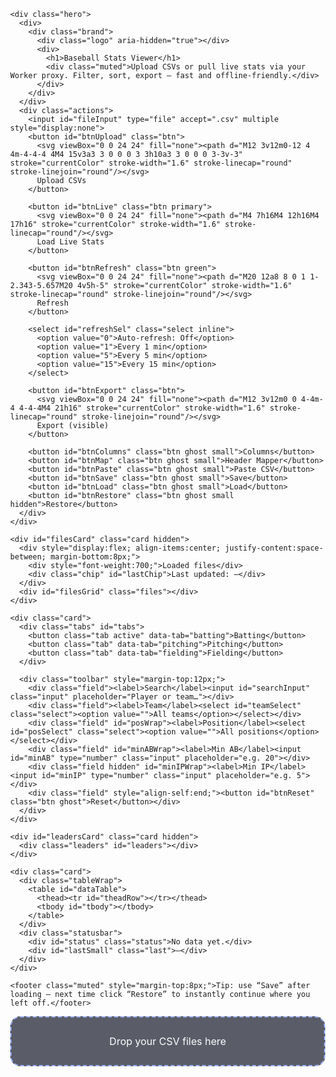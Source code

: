 <!doctype html>
<html lang="en">
<head>
<meta charset="utf-8">
<title>Baseball Stats Viewer — Live + CSV</title>
<meta name="viewport" content="width=device-width, initial-scale=1">
<meta name="color-scheme" content="dark light">
<style>
  /* ====== THEME ====== */
  :root {
    --bg: #0a0b10;
    --layer: rgba(18, 20, 28, .72);
    --layer-strong: rgba(18, 20, 28, .90);
    --border: rgba(255,255,255,.08);
    --text: #eef1f7;
    --muted: #a0a7b8;
    --brand: #7aa2ff;
    --brand-2: #63e6be;
    --focus: #9bb2ff;
    --row: #141827;
    --row-alt: #111423;
    --hover: rgba(255,255,255,.06);
    --shadow: 0 18px 40px rgba(0,0,0,.55), inset 0 1px 0 rgba(255,255,255,.02);
    --radius-xl: 20px; --radius-lg: 14px; --radius-sm: 10px;

    --bar-good: rgba(122,162,255,.28);
    --bar-bad: rgba(99,230,190,.28); /* inverted bars use same tint */
    --sticky-bg: linear-gradient(180deg, rgba(255,255,255,.06), rgba(255,255,255,.02));
  }
  @media (prefers-color-scheme: light) {
    :root {
      --bg: #f6f8fd; --layer: rgba(255,255,255,.88); --layer-strong:#fff;
      --border: rgba(0,0,0,.08); --text:#0f1222; --muted:#626b7e;
      --row:#ffffff; --row-alt:#f6f8fd; --hover: rgba(5,11,36,.06);
      --shadow: 0 18px 40px rgba(17,24,39,.08), inset 0 1px 0 rgba(255,255,255,.6);
      --bar-good: rgba(79,122,252,.2); --bar-bad: rgba(49,211,161,.2);
    }
  }

  /* ====== BASE ====== */
  html, body { height: 100%; }
  body {
    margin: 0;
    font: 14px/1.5 Inter, ui-sans-serif, system-ui, -apple-system, "Segoe UI", Roboto, Arial, sans-serif;
    color: var(--text);
    background:
      radial-gradient(1200px 800px at 90% -10%, #3a4ac633 0%, #0000 60%),
      radial-gradient(900px 600px at -10% 110%, #19b27b2a 0%, #0000 60%),
      var(--bg);
  }
  a { color: inherit; }

  .wrap { max-width: 1200px; margin: 0 auto; padding: 28px 18px 80px; }

  /* ====== HEADER ====== */
  .hero {
    position: relative;
    border-radius: var(--radius-xl);
    padding: 18px 16px;
    background:
      linear-gradient(180deg, rgba(255,255,255,.06), rgba(255,255,255,.02));
    border: 1px solid var(--border);
    box-shadow: var(--shadow);
    display:grid; grid-template-columns: 1fr auto; gap:16px; align-items:end;
    overflow: clip;
  }
  .hero:before {
    content:""; position:absolute; inset:-2px;
    border-radius: inherit;
    background: conic-gradient(from 230deg, #7aa2ff88, #63e6be66, #7aa2ff88);
    filter: blur(30px); opacity:.25; pointer-events:none;
  }
  .brand { display:flex; align-items:center; gap:10px; }
  .logo {
    width:36px; height:36px; border-radius:10px;
    background: linear-gradient(135deg, #7aa2ff, #63e6be);
    box-shadow: 0 10px 24px rgba(122,162,255,.35);
  }
  h1 { margin:0; font-size: 22px; letter-spacing:.2px; }
  .muted { color: var(--muted); font-size: 13px; margin-top:6px; }

  .actions { display:flex; gap:10px; align-items:center; flex-wrap:wrap; }
  .chip { font-size:12px; color:var(--muted); border:1px dashed var(--border); padding:6px 10px; border-radius:999px;}

  /* ====== CONTROLS ====== */
  .btn {
    cursor:pointer; border:1px solid var(--border); color:var(--text);
    padding:10px 14px; border-radius:12px; background:linear-gradient(180deg, rgba(255,255,255,.06), rgba(255,255,255,.02));
    box-shadow: var(--shadow); transition: transform .08s ease, background .2s ease, border-color .2s ease, opacity .2s;
    display:inline-flex; align-items:center; gap:10px;
  }
  .btn svg { width:16px; height:16px; opacity:.9; }
  .btn:hover { background:linear-gradient(180deg, rgba(255,255,255,.12), rgba(255,255,255,.02)); }
  .btn:active { transform: translateY(1px); }
  .btn.primary { border-color: transparent; background:linear-gradient(180deg, var(--brand), #4f7afc); color:#fff; }
  .btn.green { border-color: transparent; background:linear-gradient(180deg, var(--brand-2), #31d3a1); color:#0a0f12; }
  .btn.ghost { background:transparent; }
  .btn.small { padding:7px 10px; border-radius:10px; font-size:13px; }
  .select.inline { height: 38px; }

  /* ====== PANELS / CARDS ====== */
  .card {
    margin-top:14px; background: var(--layer); border: 1px solid var(--border);
    border-radius: var(--radius-xl); box-shadow: var(--shadow); padding: 14px; backdrop-filter: blur(8px);
  }

  /* ====== TABS ====== */
  .tabs { display:flex; gap:10px; align-items:center; }
  .tab {
    position:relative; border:1px solid var(--border); border-radius:999px; padding:8px 14px;
    background:linear-gradient(180deg, rgba(255,255,255,.04), rgba(255,255,255,.02)); cursor:pointer;
    transition: all .15s; font-weight:600; letter-spacing:.2px;
  }
  .tab:hover { transform: translateY(-1px); }
  .tab.active {
    background:linear-gradient(180deg, var(--brand), #4f7afc); color:#fff; border-color:transparent;
  }
  .tab.active:after {
    content:""; position:absolute; left:50%; transform:translateX(-50%); bottom:-7px;
    width: 60%; height:3px; border-radius:2px; background:linear-gradient(90deg, #63e6be, #7aa2ff);
  }

  /* ====== TOOLBAR ====== */
  .toolbar { display:grid; gap:12px; position: sticky; top:8px; z-index: 2; }
  @media (min-width: 980px) { .toolbar { grid-template-columns: 2fr 1fr 1fr 1fr 1fr auto; align-items:end; } }
  .field label { display:block; font-size:12px; color:var(--muted); margin-bottom:6px; }
  .input, .select {
    width:100%; border:1px solid var(--border); border-radius:12px; padding:10px 12px;
    background:linear-gradient(180deg, rgba(255,255,255,.05), rgba(255,255,255,.02)); color:var(--text);
    outline:none; transition:border-color .15s, box-shadow .15s;
  }
  .input:focus, .select:focus { border-color:var(--focus); box-shadow:0 0 0 3px color-mix(in oklab, var(--focus) 25%, transparent); }

  /* ====== FILE LIST ====== */
  .files { display:grid; gap:10px; grid-template-columns: repeat(auto-fit, minmax(280px, 1fr)); }
  .file { display:flex; justify-content:space-between; align-items:center; gap:10px; border:1px solid var(--border); border-radius:14px; padding:10px 12px; background:linear-gradient(180deg, rgba(255,255,255,.03), rgba(255,255,255,.01)); }
  .pill { font-size:11px; color:var(--muted); border:1px solid var(--border); border-radius:999px; padding:2px 8px; }

  /* ====== LEADERS ====== */
  .leaders { display:grid; gap:10px; grid-template-columns: repeat(auto-fit, minmax(220px, 1fr)); }
  .leader { border:1px solid var(--border); border-radius:14px; padding:12px; background:linear-gradient(180deg, rgba(255,255,255,.03), rgba(255,255,255,.01)); }
  .leader h4 { margin:0 0 8px 0; font-size:13px; color:var(--muted); letter-spacing:.2px; }
  .leader .row { display:flex; justify-content:space-between; gap:8px; padding:4px 0; }

  /* ====== TABLE ====== */
  .tableWrap { overflow:auto; border-radius:var(--radius-xl); }
  table { width:100%; border-collapse:collapse; font-size:13.5px; }
  thead th {
    position:sticky; top:0; z-index:2; text-align:left; font-weight:700; letter-spacing:.15px;
    background:linear-gradient(180deg, rgba(255,255,255,.06), rgba(255,255,255,.02)); backdrop-filter: blur(6px);
    border-bottom:1px solid var(--border);
  }
  th, td { padding:10px 12px; white-space:nowrap; }
  tbody tr { background:var(--row); transition: background .12s ease; }
  tbody tr:nth-child(even) { background:var(--row-alt); }
  tbody tr:hover td { background:var(--hover); }
  th.sortable { cursor:pointer; user-select:none; }

  /* Sticky last-name column */
  th.sticky, td.sticky {
    position: sticky; left: 0; z-index: 3;
    background: var(--sticky-bg);
    box-shadow: 2px 0 0 var(--border);
  }

  .statusbar { display:flex; align-items:center; justify-content:space-between; gap:10px; margin-top:10px; }
  .status { color:var(--muted); font-size:12px; }
  .last { color:var(--muted); font-size:12px; }

  /* ====== OVERLAYS ====== */
  .panel {
    position:fixed; right:22px; bottom:22px; width:460px; max-height:72vh; overflow:auto;
    background:var(--layer-strong); border:1px solid var(--border); border-radius:var(--radius-xl);
    padding:14px; box-shadow: var(--shadow); backdrop-filter: blur(10px);
  }
  .panel h3 { margin:0 0 8px 0; font-size:16px; }
  .map-row, .col-row { display:grid; grid-template-columns:1fr 1fr; gap:10px; align-items:center; margin-bottom:10px; }
  .raw { font-size:12px; color:var(--muted); overflow:hidden; text-overflow:ellipsis; white-space:nowrap; border:1px dashed var(--border); border-radius:var(--radius-sm); padding:8px 10px; background:rgba(0,0,0,.04); }
  .hidden { display:none !important; }

  /* Drag & Drop overlay */
  .drop { position:fixed; inset:0; display:none; align-items:center; justify-content:center; background:rgba(0,0,0,.35); backdrop-filter: blur(4px); z-index: 9999; }
  .drop.show { display:flex; }
  .drop .box { border:2px dashed #9bb2ff; color:#fff; padding:28px 36px; border-radius:16px; background:rgba(20,24,40,.7); font-size:16px; text-align:center; }

  /* Paste panel */
  .pasteArea { width:100%; min-height:180px; border:1px dashed var(--border); border-radius:12px; padding:10px; background:rgba(0,0,0,.05); color:var(--text); }

  /* ====== SHIMMER ====== */
  .shimmer td { position:relative; overflow:hidden; }
  .shimmer td:after {
    content:""; position:absolute; inset:0; background: linear-gradient(90deg, transparent, rgba(255,255,255,.06), transparent);
    animation: shimmer 1.2s infinite; transform: translateX(-100%);
  }
  @keyframes shimmer { 100% { transform: translateX(100%);} }
</style>
</head>
<body>
  <div class="wrap" id="page">

    <div class="hero">
      <div>
        <div class="brand">
          <div class="logo" aria-hidden="true"></div>
          <div>
            <h1>Baseball Stats Viewer</h1>
            <div class="muted">Upload CSVs or pull live stats via your Worker proxy. Filter, sort, export — fast and offline‑friendly.</div>
          </div>
        </div>
      </div>
      <div class="actions">
        <input id="fileInput" type="file" accept=".csv" multiple style="display:none">
        <button id="btnUpload" class="btn">
          <svg viewBox="0 0 24 24" fill="none"><path d="M12 3v12m0-12 4 4m-4-4-4 4M4 15v3a3 3 0 0 0 3 3h10a3 3 0 0 0 3-3v-3" stroke="currentColor" stroke-width="1.6" stroke-linecap="round" stroke-linejoin="round"/></svg>
          Upload CSVs
        </button>

        <button id="btnLive" class="btn primary">
          <svg viewBox="0 0 24 24" fill="none"><path d="M4 7h16M4 12h16M4 17h16" stroke="currentColor" stroke-width="1.6" stroke-linecap="round"/></svg>
          Load Live Stats
        </button>

        <button id="btnRefresh" class="btn green">
          <svg viewBox="0 0 24 24" fill="none"><path d="M20 12a8 8 0 1 1-2.343-5.657M20 4v5h-5" stroke="currentColor" stroke-width="1.6" stroke-linecap="round" stroke-linejoin="round"/></svg>
          Refresh
        </button>

        <select id="refreshSel" class="select inline">
          <option value="0">Auto‑refresh: Off</option>
          <option value="1">Every 1 min</option>
          <option value="5">Every 5 min</option>
          <option value="15">Every 15 min</option>
        </select>

        <button id="btnExport" class="btn">
          <svg viewBox="0 0 24 24" fill="none"><path d="M12 3v12m0 0 4-4m-4 4-4-4M4 21h16" stroke="currentColor" stroke-width="1.6" stroke-linecap="round" stroke-linejoin="round"/></svg>
          Export (visible)
        </button>

        <button id="btnColumns" class="btn ghost small">Columns</button>
        <button id="btnMap" class="btn ghost small">Header Mapper</button>
        <button id="btnPaste" class="btn ghost small">Paste CSV</button>
        <button id="btnSave" class="btn ghost small">Save</button>
        <button id="btnLoad" class="btn ghost small">Load</button>
        <button id="btnRestore" class="btn ghost small hidden">Restore</button>
      </div>
    </div>

    <div id="filesCard" class="card hidden">
      <div style="display:flex; align-items:center; justify-content:space-between; margin-bottom:8px;">
        <div style="font-weight:700;">Loaded files</div>
        <div class="chip" id="lastChip">Last updated: —</div>
      </div>
      <div id="filesGrid" class="files"></div>
    </div>

    <div class="card">
      <div class="tabs" id="tabs">
        <button class="tab active" data-tab="batting">Batting</button>
        <button class="tab" data-tab="pitching">Pitching</button>
        <button class="tab" data-tab="fielding">Fielding</button>
      </div>

      <div class="toolbar" style="margin-top:12px;">
        <div class="field"><label>Search</label><input id="searchInput" class="input" placeholder="Player or team…"></div>
        <div class="field"><label>Team</label><select id="teamSelect" class="select"><option value="">All teams</option></select></div>
        <div class="field" id="posWrap"><label>Position</label><select id="posSelect" class="select"><option value="">All positions</option></select></div>
        <div class="field" id="minABWrap"><label>Min AB</label><input id="minAB" type="number" class="input" placeholder="e.g. 20"></div>
        <div class="field hidden" id="minIPWrap"><label>Min IP</label><input id="minIP" type="number" class="input" placeholder="e.g. 5"></div>
        <div class="field" style="align-self:end;"><button id="btnReset" class="btn ghost">Reset</button></div>
      </div>
    </div>

    <div id="leadersCard" class="card hidden">
      <div class="leaders" id="leaders"></div>
    </div>

    <div class="card">
      <div class="tableWrap">
        <table id="dataTable">
          <thead><tr id="theadRow"></tr></thead>
          <tbody id="tbody"></tbody>
        </table>
      </div>
      <div class="statusbar">
        <div id="status" class="status">No data yet.</div>
        <div id="lastSmall" class="last">—</div>
      </div>
    </div>

    <footer class="muted" style="margin-top:8px;">Tip: use “Save” after loading — next time click “Restore” to instantly continue where you left off.</footer>
  </div>

  <!-- Header Mapper -->
  <div id="mapper" class="panel hidden">
    <h3>Header Mapper</h3>
    <div id="mapRows"></div>
    <div style="display:flex; gap:8px; justify-content:flex-end; margin-top:8px;">
      <button id="btnCloseMap" class="btn ghost small">Close</button>
      <button id="btnApplyMap" class="btn small">Apply</button>
    </div>
  </div>

  <!-- Column Chooser -->
  <div id="columnsPanel" class="panel hidden">
    <h3>Columns (toggle per tab)</h3>
    <div id="colRows"></div>
    <div style="display:flex; gap:8px; justify-content:flex-end; margin-top:8px;">
      <button id="btnCloseCols" class="btn ghost small">Close</button>
      <button id="btnApplyCols" class="btn small">Apply</button>
    </div>
  </div>

  <!-- Paste CSV Panel -->
  <div id="pastePanel" class="panel hidden">
    <h3>Paste CSV</h3>
    <div class="field"><label>Filename (just for display)</label><input id="pasteName" class="input" placeholder="e.g., Batting.csv"></div>
    <div class="field"><label>Stat type</label>
      <select id="pasteType" class="select">
        <option value="auto">Auto-detect</option>
        <option value="batting">Batting</option>
        <option value="pitching">Pitching</option>
        <option value="fielding">Fielding</option>
      </select>
    </div>
    <div class="field"><label>CSV text</label><textarea id="pasteArea" class="pasteArea" placeholder="Paste CSV here…"></textarea></div>
    <div style="display:flex; gap:8px; justify-content:flex-end; margin-top:8px;">
      <button id="btnClosePaste" class="btn ghost small">Close</button>
      <button id="btnAddPaste" class="btn small">Add</button>
    </div>
  </div>

  <!-- Drag & Drop Overlay -->
  <div id="drop" class="drop"><div class="box">Drop your CSV files here</div></div>

<script>
(function(){
  /* =============== STATE =============== */
  const state = {
    files: [],                // {id, name, type, overrideType, headers, rows, rawHeaders}
    tab: 'batting',
    q: '', team: '', pos: '', minAB: '', minIP: '',
    sortKey: '', sortDir: 'desc',
    manualMap: new Map(),     // rawHeader -> canonical target
    lastLoaded: null,
    hiddenColumns: { batting: new Set(), pitching: new Set(), fielding: new Set() },
    loading: false,
    autoTimer: null
  };

  /* =============== HELPERS =============== */
  const $ = s => document.querySelector(s);
  const genId = ()=> 'f_' + Math.random().toString(36).slice(2);
  const stripNBSP = s => (s||'').replace(/\u00a0/g,' ').replace(/\u200b/g,'');
  const baseClean = h => stripNBSP(h).replace(/\s+/g,' ').trim();
  const nowPretty = () => new Date().toLocaleString();

  // Canonical columns
  const CAN = {
    batting:['First','Last','Team','G','PA','AB','R','H','2B','3B','HR','RBI','BB','SO','HBP','SB','CS','AVG','OBP','SLG','OPS','TB','SF','SH','GDP'],
    pitching:['First','Last','Team','G','GS','IP','H','R','ER','BB','SO','HR','W','L','SV','ERA','WHIP','HBP','BF'],
    fielding:['First','Last','Team','Pos','G','GS','Inn','PO','A','E','DP','TC','Fld%','PB']
  };

  // Column groups for leaders and bars
  const METRICS = {
    batting: [
      { key: 'AVG', label:'AVG', desc:false, bar:true },
      { key: 'OPS', label:'OPS', desc:false, bar:true },
      { key: 'HR',  label:'HR',  desc:true,  bar:false },
      { key: 'RBI', label:'RBI', desc:true,  bar:false },
    ],
    pitching: [
      { key: 'ERA',  label:'ERA',  desc:false, bar:true, invert:true }, // lower better
      { key: 'WHIP', label:'WHIP', desc:false, bar:true, invert:true }, // lower better
      { key: 'SO',   label:'SO',   desc:true,  bar:false },
      { key: 'SV',   label:'SV',   desc:true,  bar:false },
    ],
    fielding: [
      { key: 'Fld%', label:'Fld%', desc:false, bar:false },
      { key: 'PO',   label:'PO',   desc:true,  bar:false },
      { key: 'A',    label:'A',    desc:true,  bar:false },
      { key: 'E',    label:'E',    desc:false, bar:false }, // fewer errors is better
    ]
  };

  const ALIAS = new Map(); const A = (from,to)=>ALIAS.set(normKey(from),to);
  function normKey(s){
    return stripNBSP(String(s||''))
      .toLowerCase().replace(/\(.*?\)/g,'')
      .replace(/\bpercentage\b/g,'').replace(/\brate\b/g,'')
      .replace(/\bon base\b/g,'onbase').replace(/\bplus\b/g,'+')
      .replace(/[^a-z0-9+%]/g,'').replace(/\+/, 'plus');
  }
  // Shared
  A('player','Player'); A('playername','Player'); A('name','Player'); A('team','Team'); A('teamname','Team');
  // Batting
  ['g','games','gamesplayed'].forEach(x=>A(x,'G'));
  A('pa','PA'); A('plateappearances','PA');
  ['ab','atbats','atbat','at b'].forEach(x=>A(x,'AB'));
  A('r','R'); A('runs','R'); A('h','H'); A('hits','H');
  A('2b','2B'); A('doubles','2B'); A('3b','3B'); A('triples','3B');
  A('hr','HR'); A('homeruns','HR');
  A('rbi','RBI'); A('runsbattedin','RBI');
  A('bb','BB'); A('walks','BB'); A('basesonballs','BB'); A('baseonballs','BB');
  A('so','SO'); A('strikeouts','SO'); A('k','SO');
  A('hbp','HBP'); A('hitbypitch','HBP');
  A('sb','SB'); A('stolenbases','SB'); A('cs','CS'); A('caughtstealing','CS');
  A('avg','AVG'); A('battingaverage','AVG');
  A('obp','OBP'); A('onbase','OBP'); A('onbasepercentage','OBP');
  A('slg','SLG'); A('slugging','SLG'); A('sluggingpercentage','SLG');
  A('ops','OPS'); A('onbaseplusslugging','OPS'); A('onbase+slugging','OPS');
  A('tb','TB'); A('totalbases','TB'); A('sf','SF'); A('sacrificefly','SF'); A('sh','SH'); A('sacrificehit','SH');
  A('gdp','GDP'); A('gidp','GDP'); A('groundintodoubleplay','GDP');
  // Pitching
  A('gs','GS'); A('gamesstarted','GS'); A('ip','IP'); A('inningspitched','IP');
  ['h_pitching','hitsallowed','ha','h'].forEach(x=>A(x,'H'));
  ['r_pitching','runsallowed','ra','r'].forEach(x=>A(x,'R'));
  A('er','ER'); A('earnedruns','ER');
  ['bb_pitching','walksallowed','bb'].forEach(x=>A(x,'BB'));
  ['so_pitching','strikeouts_p','so','k_pitching'].forEach(x=>A(x,'SO'));
  ['hr_pitching','homerunsallowed','hr'].forEach(x=>A(x,'HR'));
  A('w','W'); A('wins','W'); A('l','L'); A('losses','L'); A('sv','SV'); A('saves','SV');
  A('era','ERA'); A('whip','WHIP'); A('bf','BF'); A('battersfaced','BF');
  A('hbp_pitching','HBP'); A('hitbypitch_p','HBP');
  // Fielding
  A('pos','Pos'); A('position','Pos'); A('inn','Inn'); A('innings','Inn'); A('inningsplayed','Inn');
  A('po','PO'); A('putouts','PO'); A('a','A'); A('assists','A'); A('e','E'); A('errors','E');
  A('dp','DP'); A('doubleplays','DP'); A('tc','TC'); A('totalchances','TC');
  A('fld%','Fld%'); A('fielding%','Fld%'); A('fpct','Fld%'); A('fieldingpercentage','Fld%');
  A('pb','PB'); A('passedballs','PB');

  // Split player name into components
  function splitPlayerName(raw) {
    const s = String(raw || '');
    let last = (s.match(/<span[^>]*class=["']lastname["'][^>]*>([^<]*)<\/span>/i) || [,''])[1].trim();
    let first = (s.match(/<span[^>]*class=["']firstname["'][^>]*>([^<]*)<\/span>/i) || [,''])[1].trim();
    if (!last && !first) {
      const noTags = s.replace(/<br\s*\/?>/gi, ' ').replace(/<[^>]+>/g, '').trim();
      if (noTags) {
        if (/,/.test(noTags)) {
          const parts = noTags.split(',');
          last = parts[0].trim();
          first = parts[1] ? parts[1].trim() : '';
        } else {
          const parts = noTags.split(/\s+/);
          if (parts.length > 1) {
            first = parts[0];
            last = parts.slice(1).join(' ');
          } else {
            last = parts[0];
          }
        }
      }
    }
    const full = [first, last].filter(Boolean).join(' ').trim();
    return { first, last, full };
  }

  // Clean API HTML name into "First Last"
  function cleanPlayerName(raw) {
    return splitPlayerName(raw).full;
  }

  function canonicalizeHeader(raw){
    const cleaned = baseClean(raw);
    const manual = state.manualMap.get(cleaned);
    if (manual) return manual;
    const k = normKey(cleaned);
    return ALIAS.get(k) || cleaned;
  }

  // CSV parsing
  function parseCSV(text){
    const out=[]; let row=[]; let f=''; let i=0; let q=false;
    while(i<text.length){
      const c=text[i];
      if(q){
        if(c==='\"'){ if(text[i+1]==='\"'){ f+='\"'; i+=2; continue; } q=false; i++; continue; }
        f+=c; i++; continue;
      } else {
        if(c==='\"'){ q=true; i++; continue; }
        if(c===','){ row.push(f); f=''; i++; continue; }
        if(c==='\n'){ row.push(f); out.push(row); row=[]; f=''; i++; continue; }
        if(c==='\r'){ if(text[i+1]==='\n'){ i++; } row.push(f); out.push(row); row=[]; f=''; i++; continue; }
        f+=c; i++; continue;
      }
    }
    row.push(f); out.push(row);
    while(out.length && out[out.length-1].every(x=>x==='')) out.pop();
    return out;
  }

  const toNum = v => { const n = Number(String(v).replace(/,/g,'').trim()); return isNaN(n)?0:n; };
  const toNumber = (v, h) => {
    if (v===null || v===undefined) return NaN;
    if (typeof v==='number') return v;
    let s = String(v).trim();
    const hasPercent = s.includes('%');
    s = s.replace(/%/g,'').trim();
    if (s.includes(',') && !s.includes('.')) {
      s = s.replace(/,/g,'.');
    } else {
      s = s.replace(/,/g,'');
    }
    if (!s) return NaN;
    let n = Number(s);
    if (isNaN(n)) return NaN;
    if (hasPercent) n = n/100;
    if (h && ['AVG','OBP','SLG','OPS','Fld%'].includes(h) && n >= 2) n = n/1000;
    return n;
  };

  function addNameParts(headers, data){
    if (!headers.includes('Player')) return headers;
    data.forEach(r => {
      const parts = splitPlayerName(r.Player);
      r.First = parts.first;
      r.Last = parts.last;
      r.Player = parts.full;
    });
    const idx = headers.indexOf('Player');
    if (idx === -1) return headers;
    headers.splice(idx, 1, 'First', 'Last');
    return headers;
  }

  function addDerivedPA(headers, data){
    if (headers.includes('PA')) return headers;
    const needed = ['AB','BB','HBP','SF','SH'];
    if (!needed.some(h => headers.includes(h))) return headers;
    data.forEach(r => r.PA = toNum(r.AB) + toNum(r.BB) + toNum(r.HBP) + toNum(r.SF) + toNum(r.SH));
    return headers.concat('PA');
  }

  function parseCsvBlob(name, blob, done, fail){
    const fr = new FileReader();
    fr.onerror = () => fail && fail('Read error');
    fr.onload = () => {
      const text = fr.result || '';
      const rows = parseCSV(text);
      if (!rows.length){ done({headers:[], data:[], rawHeaders:[]}); return; }
      const rawHeaders = rows[0].map(baseClean);
      const mappedHeaders = rawHeaders.map(canonicalizeHeader);
      const data = rows.slice(1).filter(r => r.some(x=>String(x).trim()!=='')).map(r=>{
        const o={}; mappedHeaders.forEach((h,idx)=>{ o[h] = r[idx]!==undefined ? r[idx] : ''; }); return o;
      });
      const withNames = addNameParts(mappedHeaders, data);
      const finalHeaders = addDerivedPA(withNames, data);
      const type = guessType(finalHeaders);
      const fileObj = { id:genId(), name, type, overrideType:type, headers:finalHeaders, rows:data, rawHeaders };
      done(fileObj);
    };
    fr.readAsText(blob);
  }

  function guessType(headers){
    const hs = headers.map(h=>h.toLowerCase());
    const any = arr => arr.some(a=>hs.includes(a.toLowerCase()));
    if (any(['ab','h','avg','obp','slg','ops','pa'])) return 'batting';
    if (any(['ip','era','whip','so','bb','sv'])) return 'pitching';
    if (any(['po','a','e','tc','fld%','dp'])) return 'fielding';
    return 'unknown';
  }

  function mergedByType(){
    const out = {batting:[], pitching:[], fielding:[]};
    for(const f of state.files){
      const t=f.overrideType;
      if (t==='batting'||t==='pitching'||t==='fielding') out[t]=out[t].concat(f.rows);
    }
    return out;
  }

  function setLast(ts){
    state.lastLoaded = ts || new Date();
    const txt = 'Last updated: ' + nowPretty();
    $('#lastChip').textContent = txt;
    $('#lastSmall').textContent = txt;
  }

  // Percentile scales per metric on filtered rows
  function buildScales(rows){
    const keys = ['AVG','OPS','ERA','WHIP'];
    const out = {};
    keys.forEach(k=>{
      const vals = rows.map(r => toNumber(r[k], k)).filter(v => !isNaN(v));
      if (!vals.length) return;
      const min = Math.min(...vals), max = Math.max(...vals);
      out[k] = { min, max };
    });
    return out;
  }

  function formatValue(h, v){
    if (v===undefined || v===null || v==='') return '';
    const num = toNumber(v, h);
    const three = n => (isNaN(n) ? String(v) : n.toFixed(3));
    const two = n => (isNaN(n) ? String(v) : n.toFixed(2));
    if (h==='ERA' || h==='WHIP') return two(num);
    if (['AVG','OBP','SLG','OPS','Fld%'].includes(h)) return three(num);
    return String(v);
  }

  // Leaders render block
  function renderLeaders(filtered){
    const card = $('#leadersCard');
    const cont = $('#leaders');
    const metrics = METRICS[state.tab] || [];
    if (!filtered.length || !metrics.length){ card.classList.add('hidden'); cont.innerHTML=''; return; }
    card.classList.remove('hidden');

    // Build leaders per metric
    const blocks = metrics.map(m=>{
      const key = m.key;
      const arr = filtered
        .map(r => ({ name: cleanPlayerName(r.Player), team: r.Team, val: toNumber(r[key], key) }))
        .filter(x => !isNaN(x.val) && x.name)
        .sort((a,b) => m.desc ? (b.val - a.val) : (a.val - b.val)); // sort direction
      if (!arr.length) return '';
      const top = m.invert ? arr.slice(0,3) // for ERA/WHIP we sorted ascending; top few are best
                  : (m.desc ? arr.slice(0,3) : arr.slice(-3).reverse());
      const rows = top.map(x => `
        <div class="row">
          <div style="min-width:0; overflow:hidden; text-overflow:ellipsis;">${x.name} <span class="muted">(${x.team||''})</span></div>
          <div><strong>${formatValue(key, x.val)}</strong></div>
        </div>`).join('');
      return `<div class="leader"><h4>${m.label} leaders</h4>${rows}</div>`;
    }).join('');
    cont.innerHTML = blocks;
  }

  // Visible headers with hidden set applied
  function visibleHeaders(allHeaders){
    const hidden = state.hiddenColumns[state.tab] || new Set();
    return allHeaders.filter(h => !hidden.has(h));
  }

  // Persist hidden columns in localStorage
  function saveHidden(){
    const obj = {};
    Object.keys(state.hiddenColumns).forEach(tab=>{
      obj[tab] = Array.from(state.hiddenColumns[tab]);
    });
    try { localStorage.setItem('bsv_hidden_v1', JSON.stringify(obj)); } catch(e){}
  }
  function loadHidden(){
    try {
      const txt = localStorage.getItem('bsv_hidden_v1'); if (!txt) return;
      const obj = JSON.parse(txt);
      ['batting','pitching','fielding'].forEach(tab=>{
        state.hiddenColumns[tab] = new Set(obj[tab] || []);
      });
    } catch(e){}
  }

  /* =============== UI ELEMENTS =============== */
  const fileInput = $('#fileInput');
  const btnUpload = $('#btnUpload');
  const btnExport = $('#btnExport');
  const btnMap = $('#btnMap');
  const mapper = $('#mapper');
  const mapRows = $('#mapRows');
  const btnCloseMap = $('#btnCloseMap');
  const btnApplyMap = $('#btnApplyMap');

  const btnColumns = $('#btnColumns');
  const columnsPanel = $('#columnsPanel');
  const colRows = $('#colRows');
  const btnCloseCols = $('#btnCloseCols');
  const btnApplyCols = $('#btnApplyCols');

  const btnPaste = $('#btnPaste');
  const pastePanel = $('#pastePanel');
  const pasteArea = $('#pasteArea');
  const pasteName = $('#pasteName');
  const pasteType = $('#pasteType');
  const btnClosePaste = $('#btnClosePaste');
  const btnAddPaste = $('#btnAddPaste');

  const btnSave = $('#btnSave');
  const btnLoad = $('#btnLoad');
  const btnRestore = $('#btnRestore');

  const btnLive = $('#btnLive');
  const btnRefresh = $('#btnRefresh');
  const refreshSel = $('#refreshSel');

  const filesCard = $('#filesCard');
  const filesGrid = $('#filesGrid');

  const searchInput = $('#searchInput');
  const teamSelect = $('#teamSelect');
  const posWrap = $('#posWrap');
  const posSelect = $('#posSelect');
  const minABWrap = $('#minABWrap');
  const minAB = $('#minAB');
  const minIPWrap = $('#minIPWrap');
  const minIP = $('#minIP');

  const theadRow = $('#theadRow');
  const tbody = $('#tbody');
  const status = $('#status');

  const drop = $('#drop');
  const page = $('#page');

  /* =============== RENDERERS =============== */
  function renderFiles(){
    filesGrid.innerHTML='';
    filesCard.classList.toggle('hidden', state.files.length===0);
    state.files.forEach(f=>{
      const el = document.createElement('div');
      el.className='file';
      el.innerHTML = `
        <div style="min-width:0;">
          <div style="font-size:13px; font-weight:700; white-space:nowrap; overflow:hidden; text-overflow:ellipsis;" title="${f.name}">${f.name}</div>
          <div style="display:flex; gap:6px; margin-top:6px;">
            <span class="pill">${f.rows.length} rows</span>
            <span class="pill">Type: ${f.overrideType[0].toUpperCase()+f.overrideType.slice(1)}</span>
          </div>
        </div>
        <div style="display:flex; gap:8px; align-items:center;">
          <select data-act="override" data-id="${f.id}" class="select">
            <option value="batting" ${f.overrideType==='batting'?'selected':''}>Batting</option>
            <option value="pitching" ${f.overrideType==='pitching'?'selected':''}>Pitching</option>
            <option value="fielding" ${f.overrideType==='fielding'?'selected':''}>Fielding</option>
            <option value="unknown" ${f.overrideType==='unknown'?'selected':''}>Unknown</option>
          </select>
          <button data-act="remove" data-id="${f.id}" class="btn small">Remove</button>
        </div>`;
      filesGrid.appendChild(el);
    });
  }

  function computeFilters(){
    const merged = mergedByType();
    const tset = new Set();
    ['batting','pitching','fielding'].forEach(tp=>{
      merged[tp].forEach(r=>{
        const tv = r.Team ?? r.team ?? r.TEAM; if (tv) tset.add(String(tv));
      });
    });
    teamSelect.innerHTML = '<option value="">All teams</option>' + Array.from(tset).sort().map(t=>`<option value="${t.replace(/"/g,'&quot;')}">${t}</option>`).join('');

    const pset = new Set();
    merged.fielding.concat(merged.batting).forEach(r=>{
      const p = r.Pos ?? r.POS ?? r.Position; if (p) pset.add(String(p));
    });
    posSelect.innerHTML = '<option value="">All positions</option>' + Array.from(pset).sort().map(p=>`<option value="${p.replace(/"/g,'&quot;')}">${p}</option>`).join('');
  }

  function currentDataAndHeaders(){
    const merged = mergedByType();
    const data = merged[state.tab];
    const base = CAN[state.tab]||[];
    const seen = new Set(base); const extra = [];
    for(const r of data){ Object.keys(r).forEach(k=>{ const ck=baseClean(k); if(!seen.has(ck)) extra.push(ck); }); }
    const headersAll = base.concat(Array.from(new Set(extra.filter(h => h !== 'IBB' && h !== 'Player'))));
    const headers = visibleHeaders(headersAll);
    return {data, headers, headersAll};
  }

  function applyFilters(rows){
    let out = rows;
    const q = state.q.trim().toLowerCase();
    if(q){
      out = out.filter(r=>{
        const p = cleanPlayerName(r.Player ?? r.player ?? '').toLowerCase();
        const t = String(r.Team ?? r.team ?? '').toLowerCase();
        return p.includes(q) || t.includes(q);
      });
    }
    if(state.team){ out = out.filter(r => String(r.Team ?? r.team ?? '') === state.team); }
    if(state.tab!=='pitching' && state.pos){ out = out.filter(r => String(r.Pos ?? r.POS ?? r.Position ?? '') === state.pos); }
    if(state.tab==='batting' && state.minAB!==''){ out = out.filter(r => (toNumber(r.AB,'AB')||0) >= Number(state.minAB)); }
    if(state.tab==='pitching' && state.minIP!==''){ out = out.filter(r => (toNumber(r.IP,'IP')||0) >= Number(state.minIP)); }
    if(state.sortKey){
      const k=state.sortKey, dir=state.sortDir==='asc'?1:-1;
      out = out.slice().sort((a,b)=>{
        const av = a[k];
        const bv = b[k];
        const an=toNumber(av, k), bn=toNumber(bv, k);
        if(!isNaN(an) && !isNaN(bn)) return (an-bn)*dir;
        return String(av??'').localeCompare(String(bv??''))*dir;
      });
    }
    return out;
  }

  function renderControlsVisibility(){
    if(state.tab==='pitching'){ posWrap.classList.add('hidden'); minIPWrap.classList.remove('hidden'); minABWrap.classList.add('hidden'); }
    else { posWrap.classList.remove('hidden'); minIPWrap.classList.add('hidden'); minABWrap.classList.remove('hidden'); }
  }

  function renderTable(){
    renderControlsVisibility();
    const {data, headers, headersAll} = currentDataAndHeaders();
    const filtered = applyFilters(data);
    renderLeaders(filtered);

    const scales = buildScales(filtered);

    // Head
    theadRow.innerHTML='';
    headers.forEach(h=>{
      const th=document.createElement('th'); th.className='sortable'; th.dataset.col=encodeURIComponent(h);
      if (h==='Last') th.classList.add('sticky');
      th.textContent = h + (state.sortKey===h ? (state.sortDir==='desc'?' ▼':' ▲') : '');
      theadRow.appendChild(th);
    });

    // Body
    tbody.innerHTML='';
    if(!filtered.length){
      const tr=document.createElement('tr'); const td=document.createElement('td');
      td.colSpan=headers.length; td.style.textAlign='center'; td.style.color='var(--muted)'; td.style.padding='22px';
      td.textContent='No rows. Upload CSVs, click “Load Live Stats”, or adjust filters.'; tr.appendChild(td); tbody.appendChild(tr);
    } else {
      for(const row of filtered){
        const tr=document.createElement('tr');
        headers.forEach(h=>{
          const td=document.createElement('td');
          if (h==='Last') td.classList.add('sticky');

          let v = row[h];

          // Percentile bar backgrounds for key metrics
          const scale = scales[h];
          if (scale && !isNaN(toNumber(v, h)) && scale.max>scale.min){
            const raw = toNumber(v, h);
            const invert = (h==='ERA' || h==='WHIP');
            const pct = invert ? (scale.max - raw) / (scale.max - scale.min) : (raw - scale.min) / (scale.max - scale.min);
            const p = Math.max(0, Math.min(1, pct)) * 100;
            td.style.background = `linear-gradient(90deg, ${invert?'var(--bar-bad)':'var(--bar-good)'} ${p}%, transparent ${p}%)`;
          }

          td.textContent = formatValue(h, v);
          tr.appendChild(td);
        });
        tbody.appendChild(tr);
      }
    }
    $('#status').textContent = `Showing ${filtered.length} of ${data.length} rows.`;
  }

  function setShimmer(on){
    tbody.classList.toggle('shimmer', !!on);
    if(on){
      tbody.innerHTML = '';
      for(let i=0;i<8;i++){
        const tr = document.createElement('tr');
        for(let j=0;j<8;j++){ tr.appendChild(document.createElement('td')); }
        tbody.appendChild(tr);
      }
    }
  }

  function rerenderAll(){ renderFiles(); computeFilters(); renderTable(); cacheSession(); }

  /* =============== LIVE LINKS (YOUR WORKER) =============== */
  const liveUrls = {
    batting: "https://bsv-proxy.gabibet2507.workers.dev/?mode=csv&arrayPath=data&fields=Player%3Aname%2CTeam%3Ateamcode%2CG%3Ag%2CAB%3Aab%2CR%3Ar%2CH%3Ah%2C2B%3Adouble%2C3B%3Atriple%2CHR%3Ahr%2CRBI%3Arbi%2CBB%3Abb%2CSO%3Aso%2CHBP%3Ahbp%2CSB%3Asb%2CCS%3Acs%2CAVG%3Aavg%2COBP%3Aobp%2CSLG%3Aslg%2COPS%3Aops%2CTB%3Atb%2CSF%3Asf%2CSH%3Ash%2CGDP%3Agdp&u=https%3A%2F%2Fwww.baseballsoftball.be%2Fapi%2Fv1%2Fstats%2Fevents%2F2025-baseball-d1%2Findex%3Fsection%3Dplayers%26stats-section%3Dbatting%26team%3D%26round%3D%26split%3D%26split%3D%26language%3Den",
    pitching: "https://bsv-proxy.gabibet2507.workers.dev/?mode=csv&arrayPath=data&fields=Player%3Aname%2CTeam%3Ateamcode%2CG%3Apitch_appear%2CGS%3Apitch_gs%2CIP%3Apitch_ip%2CH%3Apitch_h%2CR%3Apitch_r%2CER%3Apitch_er%2CBB%3Apitch_bb%2CSO%3Apitch_so%2CHR%3Apitch_hr%2CW%3Apitch_win%2CL%3Apitch_loss%2CSV%3Apitch_save%2CERA%3Aera%2CWHIP%3Apitch_whip%2CHBP%3Apitch_hbp&u=https%3A%2F%2Fwww.baseballsoftball.be%2Fapi%2Fv1%2Fstats%2Fevents%2F2025-baseball-d1%2Findex%3Fsection%3Dplayers%26stats-section%3Dpitching%26team%3D%26round%3D%26split%3D%26split%3D%26language%3Den",
    fielding: "https://bsv-proxy.gabibet2507.workers.dev/?mode=csv&arrayPath=data&fields=Player%3Aname%2CTeam%3Ateamcode%2CG%3Afield_g%2CGS%3Afield_c%2CPO%3Afield_po%2CA%3Afield_a%2CE%3Afield_e%2CDP%3Afield_dp%2CFld%25%3Afldp%2CPB%3Afield_pb&u=https%3A%2F%2Fwww.baseballsoftball.be%2Fapi%2Fv1%2Fstats%2Fevents%2F2025-baseball-d1%2Findex%3Fsection%3Dplayers%26stats-section%3Dfielding%26team%3D%26round%3D%26language%3Den"
  };

  /* =============== EVENTS =============== */
  // Tabs
  $('#tabs').addEventListener('click', (e)=>{
    const btn = e.target.closest('.tab'); if(!btn) return;
    document.querySelectorAll('.tab').forEach(x=>x.classList.remove('active'));
    btn.classList.add('active'); state.tab = btn.getAttribute('data-tab'); renderTable();
  });

  // Upload
  btnUpload.addEventListener('click', ()=> fileInput.click());
  fileInput.addEventListener('change', (e)=>{
    const files = Array.from(e.target.files||[]);
    let pending = files.length; if(!pending) return;
    files.forEach(f=>{
      parseCsvBlob(f.name, f, (fileObj)=>{
        state.files.push(fileObj);
        if(--pending===0) rerenderAll();
      }, (err)=>{ alert('Failed to read file: '+err); if(--pending===0) rerenderAll(); });
    });
    e.target.value='';
    setLast();
  });

  async function loadLive(){
    if (state.loading) return;
    state.loading = true;
    const oldStatus = status.textContent;
    status.textContent = 'Loading live stats…';
    setShimmer(true);
    try {
      state.files = [];
      for (const [type, url] of Object.entries(liveUrls)) {
        const res = await fetch(url);
        if (!res.ok) throw new Error(`${type} fetch failed: ${res.status}`);
        const text = await res.text();
        const blob = new Blob([text], { type: 'text/csv' });
        await new Promise((resolve, reject) => {
          parseCsvBlob(type + ".csv", blob, (fileObj) => {
            fileObj.type = type;
            fileObj.overrideType = type;
            state.files.push(fileObj);
            resolve();
          }, reject);
        });
      }
      rerenderAll();
      setLast();
      status.textContent = 'Live stats loaded.';
    } catch (e) {
      console.error(e);
      alert('Loading failed: ' + e.message);
      status.textContent = oldStatus;
    } finally {
      setShimmer(false);
      state.loading = false;
    }
  }

  btnLive.addEventListener('click', loadLive);
  btnRefresh.addEventListener('click', loadLive);

  // Auto refresh
  function setAutoRefresh(minutes){
    if (state.autoTimer) { clearInterval(state.autoTimer); state.autoTimer = null; }
    if (!minutes || Number(minutes)<=0) return;
    state.autoTimer = setInterval(()=>{ loadLive(); }, Number(minutes)*60*1000);
  }
  refreshSel.addEventListener('change', e => setAutoRefresh(Number(e.target.value)));

  // Drag & Drop
  ;['dragenter','dragover'].forEach(ev => page.addEventListener(ev, (e)=>{ e.preventDefault(); $('#drop').classList.add('show'); }));
  ;['dragleave','drop'].forEach(ev => page.addEventListener(ev, (e)=>{ e.preventDefault(); if(ev!=='drop') $('#drop').classList.remove('show'); }));
  $('#drop').addEventListener('dragover', e=> e.preventDefault());
  $('#drop').addEventListener('drop', (e)=>{
    e.preventDefault(); $('#drop').classList.remove('show');
    const files = Array.from(e.dataTransfer.files||[]).filter(f=>/\.csv$/i.test(f.name));
    if(!files.length) return;
    let pending = files.length;
    files.forEach(f=>{
      parseCsvBlob(f.name, f, (fileObj)=>{ state.files.push(fileObj); if(--pending===0) rerenderAll(); },
                              (err)=>{ alert('Failed: '+err); if(--pending===0) rerenderAll(); });
    });
    setLast();
  });

  // Files list actions
  filesGrid.addEventListener('click', (e)=>{
    const btn = e.target.closest('button[data-act="remove"]'); if(!btn) return;
    const id = btn.getAttribute('data-id'); state.files = state.files.filter(x=>x.id!==id); rerenderAll();
  });
  filesGrid.addEventListener('change', (e)=>{
    const sel = e.target.closest('select[data-act="override"]'); if(!sel) return;
    const id=sel.getAttribute('data-id'); const v=sel.value; const f=state.files.find(x=>x.id===id);
    if(f){ f.overrideType=v; rerenderAll(); }
  });

  // Filters
  $('#btnReset').addEventListener('click', ()=>{
    state.q=''; state.team=''; state.pos=''; state.minAB=''; state.minIP=''; state.sortKey=''; state.sortDir='desc';
    searchInput.value=''; teamSelect.value=''; posSelect.value=''; minAB.value=''; minIP.value='';
    renderTable();
  });
  searchInput.addEventListener('input', e=>{ state.q=e.target.value; renderTable(); });
  teamSelect.addEventListener('change', e=>{ state.team=e.target.value; renderTable(); });
  posSelect.addEventListener('change', e=>{ state.pos=e.target.value; renderTable(); });
  minAB.addEventListener('input', e=>{ state.minAB=e.target.value; renderTable(); });
  minIP.addEventListener('input', e=>{ state.minIP=e.target.value; renderTable(); });

  // Sort
  theadRow.addEventListener('click', (e)=>{
    const th = e.target.closest('th'); if(!th) return;
    const h = decodeURIComponent(th.dataset.col||''); if(!h) return;
    if(state.sortKey!==h){ state.sortKey=h; state.sortDir='desc'; } else { state.sortDir = (state.sortDir==='desc'?'asc':'desc'); }
    renderTable();
  });

  // Export (only visible columns)
  btnExport.addEventListener('click', ()=>{
    const {data, headers} = currentDataAndHeaders();
    const rows = applyFilters(data).map(r=>{
      const o={};
      headers.forEach(h=>{
        const val = r[h] ?? '';
        o[h] = formatValue(h, val);
      });
      return o;
    });
    const csv = [headers].concat(rows.map(r=>headers.map(h=>String(r[h]).replace(/"/g,'""'))))
      .map(row=>row.map(cell=>cell.includes(',')||cell.includes('"')||cell.includes('\n')?`"${cell}"`:cell).join(','))
      .join('\r\n');
    const blob = new Blob([csv], {type:'text/csv;charset=utf-8;'}); const url = URL.createObjectURL(blob);
    const a = document.createElement('a'); a.href=url; a.download = state.tab + '-filtered-visible.csv'; a.click(); URL.revokeObjectURL(url);
  });

  // Header Mapper
  btnMap.addEventListener('click', ()=>{
    const raws = new Set(); state.files.forEach(f => f.rawHeaders.forEach(h => raws.add(h)));
    mapRows.innerHTML = ''; const opts = Array.from(new Set([].concat(...Object.values(CAN))));
    Array.from(raws).sort().forEach(raw => {
      const row = document.createElement('div'); row.className = 'map-row';
      const rawDiv = document.createElement('div'); rawDiv.className='raw'; rawDiv.title=raw; rawDiv.textContent=raw;
      const sel = document.createElement('select'); sel.className='select';
      const current = canonicalizeHeader(raw);
      sel.innerHTML = '<option value="">(auto)</option>' + opts.map(o=>`<option ${o===current?'selected':''} value="${o.replace(/"/g,'&quot;')}">${o}</option>`).join('');
      sel.dataset.raw = raw; row.appendChild(rawDiv); row.appendChild(sel); mapRows.appendChild(row);
    });
    mapper.classList.remove('hidden');
  });
  btnCloseMap.addEventListener('click', ()=> mapper.classList.add('hidden'));
  btnApplyMap.addEventListener('click', ()=>{
    const selects = mapRows.querySelectorAll('select.select');
    selects.forEach(sel=>{
      const raw = sel.dataset.raw; const val = sel.value;
      if (val) state.manualMap.set(raw, val); else state.manualMap.delete(raw);
    });
    state.files = state.files.map(f=>{
      const newHeaders = f.rawHeaders.map(canonicalizeHeader);
      const rows = f.rows.map(r=>{
        const out = {}; newHeaders.forEach((h, idx)=>{ out[h] = r[f.headers[idx]]; }); return out;
      });
      const finalHeaders = addDerivedPA(newHeaders, rows);
      return { ...f, headers: finalHeaders, rows, type: guessType(finalHeaders), overrideType: guessType(finalHeaders) };
    });
    mapper.classList.add('hidden'); rerenderAll();
  });

  // Column Chooser
  btnColumns.addEventListener('click', ()=>{
    const { headersAll } = currentDataAndHeaders();
    const hidden = state.hiddenColumns[state.tab] || new Set();
    colRows.innerHTML = '';
    headersAll.forEach(h=>{
      if (h==='Last') return; // Last always visible/sticky
      const row = document.createElement('div'); row.className='col-row';
      const label = document.createElement('div'); label.className='raw'; label.textContent = h;
      const chkWrap = document.createElement('div'); chkWrap.style.textAlign='right';
      const id = 'col_'+state.tab+'_'+encodeURIComponent(h);
      chkWrap.innerHTML = `<label style="user-select:none;"><input id="${id}" type="checkbox" ${hidden.has(h)?'':'checked'}> Show</label>`;
      row.appendChild(label); row.appendChild(chkWrap); colRows.appendChild(row);
    });
    columnsPanel.classList.remove('hidden');
  });
  btnCloseCols.addEventListener('click', ()=> columnsPanel.classList.add('hidden'));
  btnApplyCols.addEventListener('click', ()=>{
    const { headersAll } = currentDataAndHeaders();
    const hidden = new Set();
    headersAll.forEach(h=>{
      if (h==='Last') return;
      const id = 'col_'+state.tab+'_'+encodeURIComponent(h);
      const el = document.getElementById(id);
      if (el && !el.checked) hidden.add(h);
    });
    state.hiddenColumns[state.tab] = hidden;
    saveHidden();
    columnsPanel.classList.add('hidden');
    renderTable();
  });

  // Paste CSV
  btnPaste.addEventListener('click', ()=> { pastePanel.classList.remove('hidden'); pasteArea.focus(); });
  btnClosePaste.addEventListener('click', ()=> pastePanel.classList.add('hidden'));
  btnAddPaste.addEventListener('click', ()=>{
    const name = pasteName.value.trim() || 'Pasted.csv';
    const text = pasteArea.value; if(!text.trim()){ alert('Paste some CSV text first.'); return; }
    const blob = new Blob([text], {type:'text/csv'}); parseCsvBlob(name, blob, (fileObj)=>{
      if(pasteType.value!=='auto'){ fileObj.type = pasteType.value; fileObj.overrideType = pasteType.value; }
      state.files.push(fileObj); rerenderAll(); pastePanel.classList.add('hidden'); pasteArea.value=''; pasteName.value='';
      setLast();
    }, (err)=>alert('Failed: '+err));
  });

  // Save / Load session
  function download(filename, text){
    const blob = new Blob([text], {type:'application/json'}); const url = URL.createObjectURL(blob);
    const a=document.createElement('a'); a.href=url; a.download=filename; a.click(); URL.revokeObjectURL(url);
  }
  function saveSession(downloadFile=true){
    const payload = {
      v:1,
      hidden: {
        batting: Array.from(state.hiddenColumns.batting),
        pitching: Array.from(state.hiddenColumns.pitching),
        fielding: Array.from(state.hiddenColumns.fielding)
      },
      files: state.files.map(({name,type,overrideType,headers,rows,rawHeaders})=>({name,type,overrideType,headers,rows,rawHeaders}))
    };
    const json = JSON.stringify(payload);
    if(downloadFile) download('baseball-session.bsv.json', json);
    try { localStorage.setItem('bsv_cache_v1', json); btnRestore.classList.remove('hidden'); } catch(e){}
  }
  function loadSessionObject(obj){
    if(!obj || !Array.isArray(obj.files)) return;
    state.files = obj.files.map(f => ({...f, id:genId()}));
    if (obj.hidden){
      ['batting','pitching','fielding'].forEach(tab=>{
        state.hiddenColumns[tab] = new Set(obj.hidden[tab] || []);
      });
      saveHidden();
    }
    rerenderAll();
  }
  function cacheSession(){
    const payload = {
      v:1,
      hidden: {
        batting: Array.from(state.hiddenColumns.batting),
        pitching: Array.from(state.hiddenColumns.pitching),
        fielding: Array.from(state.hiddenColumns.fielding)
      },
      files: state.files.map(({name,type,overrideType,headers,rows,rawHeaders})=>({name,type,overrideType,headers,rows,rawHeaders}))
    };
    try { localStorage.setItem('bsv_cache_v1', JSON.stringify(payload)); btnRestore.classList.remove('hidden'); } catch(e){}
  }
  function tryShowRestore(){ try { if(localStorage.getItem('bsv_cache_v1')) btnRestore.classList.remove('hidden'); } catch(e){} }

  btnSave.addEventListener('click', ()=> saveSession(true));
  btnLoad.addEventListener('click', ()=>{
    const inp = document.createElement('input'); inp.type='file'; inp.accept='.json,.bsv.json';
    inp.onchange = ()=>{
      const f = inp.files && inp.files[0]; if(!f) return;
      const fr = new FileReader(); fr.onload = ()=>{ try { const obj = JSON.parse(fr.result); loadSessionObject(obj); } catch(e){ alert('Invalid session file.'); } };
      fr.readAsText(f);
    };
    inp.click();
  });
  btnRestore.addEventListener('click', ()=>{
    try { const json = localStorage.getItem('bsv_cache_v1'); if(!json) return; const obj = JSON.parse(json); loadSessionObject(obj); }
    catch(e){ alert('Could not restore last session.'); }
  });

  // Init
  loadHidden();
  tryShowRestore();
  renderFiles();
})();
</script>
</body>
</html>
